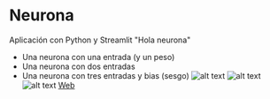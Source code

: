 # Neurona
Aplicación con Python y Streamlit "Hola neurona"
*   Una neurona con una entrada (y un peso)
*   Una neurona con dos entradas
*   Una neurona con tres entradas y bias (sesgo)
![alt text](https://drive.google.com/file/d/1eA_lxC37CElCaRiesQnONw3mV9cu9CNE/view?usp=share_link)
![alt text](http://url/to/img.png)
![alt text](http://url/to/img.png)
[Web](https://mortdur-hola-neurona-app-5rum03.streamlit.app/)

